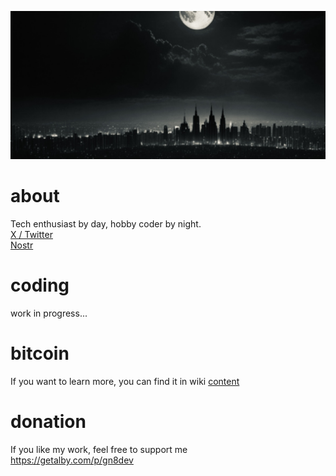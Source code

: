 ![created by romangn8](https://github.com/romangn8/home/blob/main/picture/IMG_0104.jpeg)
# about
Tech enthusiast by day, hobby coder by night. <br />
[X / Twitter](https://x.com/gn8dev/) <br />
[Nostr](https://primal.net/p/npub1uxccf5wkt5nwl5knmgxx423awcncjsgaa5vgvgnm9up20trxy2ds200wp8) <br >
# coding
work in progress...
# bitcoin 
If you want to learn more, you can find it in wiki
[content](https://github.com/romangn8/bitcoin-content/wiki/)
# donation
If you like my work, feel free to support me <br />
https://getalby.com/p/gn8dev
